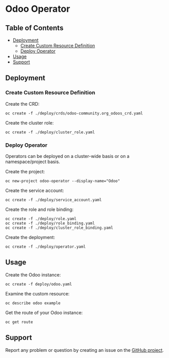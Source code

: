 # Odoo Operator

## Table of Contents
* [Deployment](#Deployment)
  * [Create Custom Resource Definition](#Create-Custom-Resource-Definition)
  * [Deploy Operator](#Deploy-Operator)
* [Usage](#Usage)
* [Support](#Support)

## Deployment
### Create Custom Resource Definition

Create the CRD:
```shell
oc create -f ./deploy/crds/odoo-community.org_odoos_crd.yaml
```

Create the cluster role:
```shell
oc create -f ./deploy/cluster_role.yaml
```

### Deploy Operator

Operators can be deployed on a cluster-wide basis or on a namespace/project basis.

Create the project:
```shell
oc new-project odoo-operator --display-name="Odoo"
```

Create the service account:
```shell
oc create -f ./deploy/service_account.yaml
```

Create the role and role binding:
```shell
oc create -f ./deploy/role.yaml
oc create -f ./deploy/role_binding.yaml
oc create -f ./deploy/cluster_role_binding.yaml
```

Create the deployment:
```shell
oc create -f ./deploy/operator.yaml
```

## Usage

Create the Odoo instance:
```shell
oc create -f deploy/odoo.yaml
```

Examine the custom resource:
```shell
oc describe odoo example
```

Get the route of your Odoo instance:
```shell
oc get route
```

## Support

Report any problem or question by creating an issue on the
[GitHub project](https://github.com/ursais/odoo-operator/issues).
